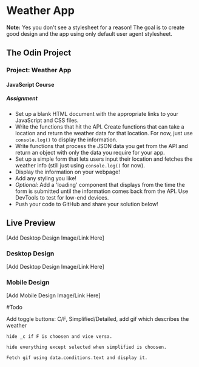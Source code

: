 # Weather App

**Note:** Yes you don't see a stylesheet for a reason! The goal is to create good design and the app using only default user agent stylesheet.

## The Odin Project

### Project: Weather App

#### JavaScript Course

##### Assignment

- Set up a blank HTML document with the appropriate links to your JavaScript and CSS files.
- Write the functions that hit the API. Create functions that can take a location and return the weather data for that location. For now, just use `console.log()` to display the information.
- Write functions that process the JSON data you get from the API and return an object with only the data you require for your app.
- Set up a simple form that lets users input their location and fetches the weather info (still just using `console.log()` for now).
- Display the information on your webpage!
- Add any styling you like!
- _Optional:_ Add a 'loading' component that displays from the time the form is submitted until the information comes back from the API. Use DevTools to test for low-end devices.
- Push your code to GitHub and share your solution below!

## Live Preview

[Add Desktop Design Image/Link Here]

### Desktop Design

[Add Desktop Design Image/Link Here]

### Mobile Design

[Add Mobile Design Image/Link Here]

#Todo

Add toggle buttons: C/F, Simplified/Detailed, add gif which describes the weather


```
hide _c if F is choosen and vice versa.

hide everything except selected when simplified is choosen.

Fetch gif using data.conditions.text and display it.
```
